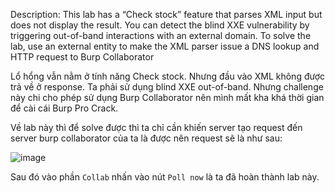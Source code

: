 Description: This lab has a “Check stock” feature that parses XML input but does not display the result. You can detect the blind XXE vulnerability by triggering out-of-band interactions with an external domain. To solve the lab, use an external entity to make the XML parser issue a DNS lookup and HTTP request to Burp Collaborator

Lổ hổng vẫn nằm ở tính năng Check stock. Nhưng đầu vào XML không được trả về ở response. Ta phải sử dụng blind XXE out-of-band. Nhưng challenge này chi cho phép sử dụng Burp Collaborator nên mình mất kha khá thời gian để cài cái Burp Pro Crack.

Về lab này thì để solve được thì ta chỉ cần khiến server tạo request đến server burp collaborator của ta là được nên request sẽ là như sau:

![image](https://github.com/elliSzAt/XML-external-entity-XXE-injection/assets/125866921/0793e338-0f14-47bc-a0b3-fcb557ef92e5)

Sau đó vào phần ``Collab`` nhấn vào nút ``Poll now`` là ta đã hoàn thành lab này.
